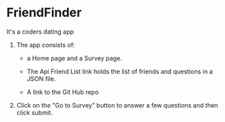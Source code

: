 # FriendFinder
It's a coders dating app

1. The app consists of:

    * a Home page and a Survey page.

    * The Api Friend List link holds the list of friends and questions in a JSON file.

    * A link to the Git Hub repo

2. Click on the "Go to Survey" button to answer a few questions and then click submit.